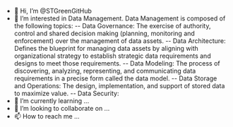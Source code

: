 - 👋 Hi, I’m @STGreenGitHub
- 👀 I’m interested in Data Management. Data Management is composed of the following topics:
-- Data Governance:             The exercise of authority, control and shared decision making (planning, monitoring and enforcement) over the management of data assets.
-- Data Architecture:           Defines the blueprint for managing data assets by aligning with organizational strategy to establish strategic data requirements and designs to meet those requirements.
-- Data Modeling:               The process of discovering, analyzing, representing, and communicating data requirements in a precise form called the data model.
-- Data Storage and Operations: The design, implementation, and support of stored data to maximize value.
-- Data Security:
- 🌱 I’m currently learning ...
- 💞️ I’m looking to collaborate on ...
- 📫 How to reach me ...

<!---
STGreenGitHub/STGreenGitHub is a ✨ special ✨ repository because its `README.md` (this file) appears on your GitHub profile.
You can click the Preview link to take a look at your changes.
--->
